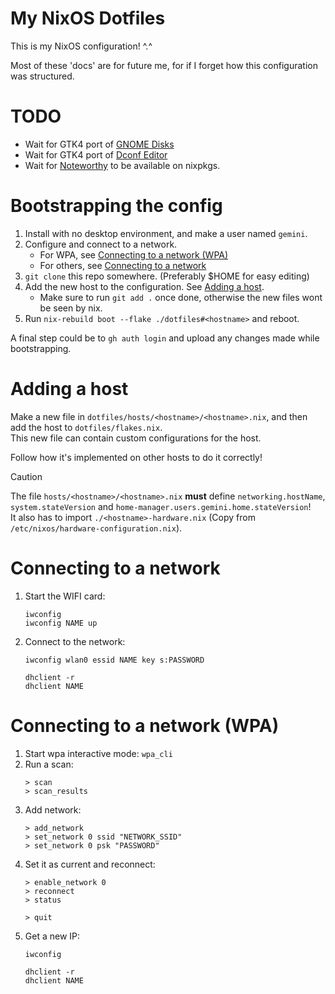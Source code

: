 # My NixOS Dotfiles
This is my NixOS configuration! ^.^

Most of these 'docs' are for future me, for if I forget how this configuration was structured.

# TODO
- Wait for GTK4 port of [GNOME Disks](https://gitlab.gnome.org/GNOME/gnome-disk-utility/-/merge_requests/91)
- Wait for GTK4 port of [Dconf Editor](https://gitlab.gnome.org/GNOME/dconf-editor/-/merge_requests/44)
- Wait for [Noteworthy](https://github.com/SeaDve/Noteworthy) to be available on nixpkgs.

# Bootstrapping the config
1. Install with no desktop environment, and make a user named `gemini`.
2. Configure and connect to a network.
   - For WPA, see [Connecting to a network (WPA)](#connecting-to-a-network-wpa)
   - For others, see [Connecting to a network](#connecting-to-a-network)
4. `git clone` this repo somewhere. (Preferably $HOME for easy editing)
5. Add the new host to the configuration. See [Adding a host](#adding-a-host).
   - Make sure to run `git add .` once done, otherwise the new files wont be seen by nix.
6. Run `nix-rebuild boot --flake ./dotfiles#<hostname>` and reboot.

A final step could be to `gh auth login` and upload any changes made while bootstrapping.

# Adding a host
Make a new file in `dotfiles/hosts/<hostname>/<hostname>.nix`, and then add the host to `dotfiles/flakes.nix`. \
This new file can contain custom configurations for the host.

Follow how it's implemented on other hosts to do it correctly!

> [!CAUTION]
> The file `hosts/<hostname>/<hostname>.nix` **must** define `networking.hostName`, `system.stateVersion` and `home-manager.users.gemini.home.stateVersion`! \
> It also has to import `./<hostname>-hardware.nix` (Copy from `/etc/nixos/hardware-configuration.nix`).

# Connecting to a network
1. Start the WIFI card:
   ```
   iwconfig
   iwconfig NAME up
   ```
2. Connect to the network:
   ```
   iwconfig wlan0 essid NAME key s:PASSWORD

   dhclient -r
   dhclient NAME
   ```

# Connecting to a network (WPA)
1. Start wpa interactive mode: `wpa_cli`
2. Run a scan:
   ```
   > scan
   > scan_results
   ```
3. Add network:
   ```
   > add_network
   > set_network 0 ssid "NETWORK_SSID"
   > set_network 0 psk "PASSWORD"
   ```
4. Set it as current and reconnect:
   ```
   > enable_network 0
   > reconnect
   > status
   
   > quit
   ```
5. Get a new IP:
   ```
   iwconfig
   
   dhclient -r
   dhclient NAME
   ```
